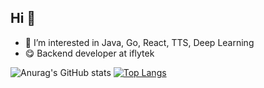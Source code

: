 ## Hi 👋
- 👀 I’m interested in Java, Go, React, TTS, Deep Learning
- 😋 Backend developer at iflytek

![Anurag's GitHub stats](https://github-readme-stats.vercel.app/api?username=neutron123ab&show_icons=true&theme=transparent)
[![Top Langs](https://github-readme-stats.vercel.app/api/top-langs/?username=anuraghazra)](https://github.com/anuraghazra/github-readme-stats)
<!---
neutron123ab/neutron123ab is a ✨ special ✨ repository because its `README.md` (this file) appears on your GitHub profile.
You can click the Preview link to take a look at your changes.
--->
